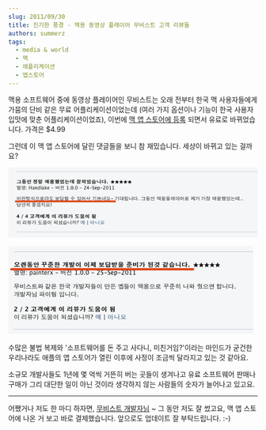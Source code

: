 ```yaml
---
slug: 2011/09/30
title: 진기한 풍경 - 맥용 동영상 플레이어 무비스트 고객 리뷰들
authors: summerz
tags:
  - media & world
  - 맥
  - 애플리케이션
  - 앱스토어
---
```


맥용 소프트웨어 중에 동영상 플레이어인 무비스트는 오래 전부터 한국 맥 사용자들에게 가뭄의 단비 같은 무료 어플리케이션이었는데 (여러 가지 옵션이나 기능이 한국 사용자 입맛에 맞춘 어플리케이션이었죠), 이번에 [맥 앱 스토어에 등록](http://itunes.apple.com/kr/app/id461788075?mt=12) 되면서 유료로 바뀌었습니다. 가격은 $4.99

<!-- truncate -->

그런데 이 맥 앱 스토어에 달린 댓글들을 보니 참 재밌습니다. 세상이 바뀌고 있는 걸까요?

![](movist-1.png)

![](movist-2.png)

수많은 불법 복제와 '소프트웨어를 돈 주고 사다니, 미친거임?'이라는 마인드가 굳건한 우리나라도 애플의 앱 스토어가 열린 이후에 사정이 조금씩 달라지고 있는 것 같아요.

소규모 개발사들도 1년에 몇 억씩 거뜬히 버는 곳들이 생겨나고 유료 소프트웨어 판매나 구매가 그리 대단한 일이 아닌 것이라 생각하지 않는 사람들의 숫자가 늘어나고 있고요.

* * *

어쨌거나 저도 한 마디 하자면, [무비스트 개발자님](http://cocoable.tistory.com/) ~ 그 동안 저도 잘 썼고요, 맥 앱 스토어에 나온 거 보고 바로 결제했습니다. 앞으로도 업데이트 잘 부탁드립니다. :-)